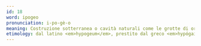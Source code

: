 ```yaml
---
id: 18
word: ipogeo
pronunciation: i-po-gè-o
meaning: Costruzione sotterranea o cavità naturali come le grotte di origine carsica o artificiali; in biologia, qualcosa che vive o cresce sottoterra; al plurale si riferisce generalmente alle sole cavità artificiali o riadattate, solitamente per uso funerario o culturale come sepolcri e catacombe
etimology: dal latino <em>hypogeum</em>, prestito dal greco <em>hypógaios</em> ("sotterraneo")
---
```

